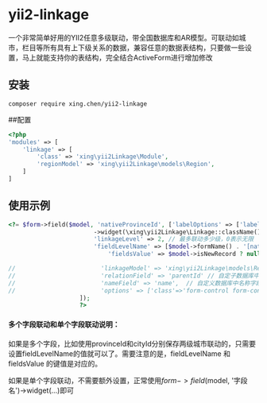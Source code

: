 # yii2-linkage
一个非常简单好用的YII2任意多级联动，带全国数据库和AR模型。可联动如城市，栏目等所有具有上下级关系的数据，兼容任意的数据表结构，只要做一些设置，马上就能支持你的表结构，完全结合ActiveForm进行增加修改


## 安装
```
composer require xing.chen/yii2-linkage

```

##配置
```php
<?php
'modules' => [
    'linkage' => [
        'class' => 'xing\yii2Linkage\Module',
        'regionModel' => 'xing\yii2Linkage\models\Region',
    ]
]
```

## 使用示例
```php
<?= $form->field($model, 'nativeProvinceId', ['labelOptions' => ['label'  =>'籍贯'], 'options' => ['class' => 'form-group  form-inline']])
                        ->widget(\xing\yii2Linkage\Linkage::className(), [
                        'linkageLevel' => 2, // 最多联动多少级，0表示无限
                        'fieldLevelName' => [$model->formName() . '[nativeProvinceId]', $model->formName() . '[nativeCityId]'], // 每一级的表单名，留空则使用linkageId-x作为表单名
                            'fieldsValue' => $model->isNewRecord ? null : [$model->nativeProvinceId, $model->nativeCityId], // 值

//                        'linkageModel' => 'xing\yii2Linkage\models\Region', // 自定使用哪个联动模型
//                        'relationField' => 'parentId' // 自定子数据库中父子关系使用的字段名，默认parentId
//                        'nameField' => 'name',  // 自定义数据库中名称字段名，默认name
//                        'options' => ['class'=>'form-control form-control-inline'], // 自定义表单选项
                    ]);
                    ?>
```
#### 多个字段联动和单个字段联动说明：
如果是多个字段，比如使用provinceId和cityId分别保存两级城市联动的，只需要设置fieldLevelName的值就可以了。需要注意的是，fieldLevelName 和 fieldsValue 的键值是对应的。

如果是单个字段联动，不需要额外设置，正常使用$form->field($model, '字段名')->widget(...)即可
